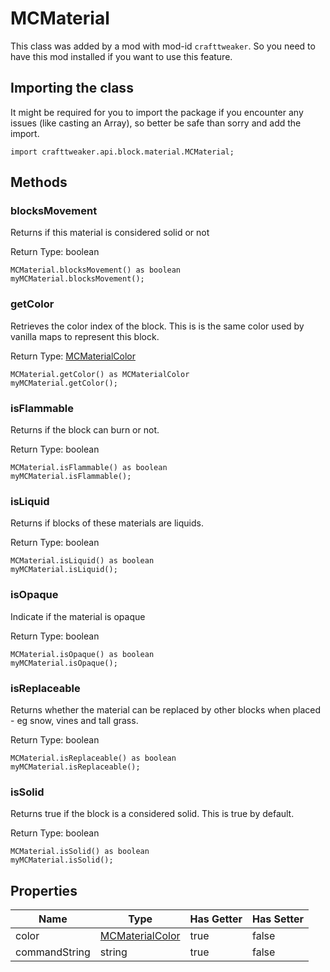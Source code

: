 # MCMaterial

This class was added by a mod with mod-id `crafttweaker`. So you need to have this mod installed if you want to use this feature.

## Importing the class

It might be required for you to import the package if you encounter any issues (like casting an Array), so better be safe than sorry and add the import.
```zenscript
import crafttweaker.api.block.material.MCMaterial;
```


## Methods

### blocksMovement

Returns if this material is considered solid or not

Return Type: boolean

```zenscript
MCMaterial.blocksMovement() as boolean
myMCMaterial.blocksMovement();
```
### getColor

Retrieves the color index of the block. This is is the same color used by vanilla maps to represent this block.

Return Type: [MCMaterialColor](/vanilla/api/block/material/MCMaterialColor)

```zenscript
MCMaterial.getColor() as MCMaterialColor
myMCMaterial.getColor();
```
### isFlammable

Returns if the block can burn or not.

Return Type: boolean

```zenscript
MCMaterial.isFlammable() as boolean
myMCMaterial.isFlammable();
```
### isLiquid

Returns if blocks of these materials are liquids.

Return Type: boolean

```zenscript
MCMaterial.isLiquid() as boolean
myMCMaterial.isLiquid();
```
### isOpaque

Indicate if the material is opaque

Return Type: boolean

```zenscript
MCMaterial.isOpaque() as boolean
myMCMaterial.isOpaque();
```
### isReplaceable

Returns whether the material can be replaced by other blocks when placed - eg snow, vines and tall grass.

Return Type: boolean

```zenscript
MCMaterial.isReplaceable() as boolean
myMCMaterial.isReplaceable();
```
### isSolid

Returns true if the block is a considered solid. This is true by default.

Return Type: boolean

```zenscript
MCMaterial.isSolid() as boolean
myMCMaterial.isSolid();
```

## Properties

| Name | Type | Has Getter | Has Setter |
|------|------|------------|------------|
| color | [MCMaterialColor](/vanilla/api/block/material/MCMaterialColor) | true | false |
| commandString | string | true | false |

